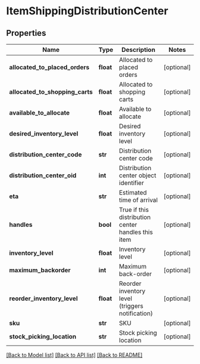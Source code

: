 # ItemShippingDistributionCenter

## Properties
Name | Type | Description | Notes
------------ | ------------- | ------------- | -------------
**allocated_to_placed_orders** | **float** | Allocated to placed orders | [optional] 
**allocated_to_shopping_carts** | **float** | Allocated to shopping carts | [optional] 
**available_to_allocate** | **float** | Available to allocate | [optional] 
**desired_inventory_level** | **float** | Desired inventory level | [optional] 
**distribution_center_code** | **str** | Distribution center code | [optional] 
**distribution_center_oid** | **int** | Distribution center object identifier | [optional] 
**eta** | **str** | Estimated time of arrival | [optional] 
**handles** | **bool** | True if this distribution center handles this item | [optional] 
**inventory_level** | **float** | Inventory level | [optional] 
**maximum_backorder** | **int** | Maximum back-order | [optional] 
**reorder_inventory_level** | **float** | Reorder inventory level (triggers notification) | [optional] 
**sku** | **str** | SKU | [optional] 
**stock_picking_location** | **str** | Stock picking location | [optional] 

[[Back to Model list]](../README.md#documentation-for-models) [[Back to API list]](../README.md#documentation-for-api-endpoints) [[Back to README]](../README.md)


